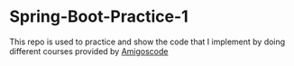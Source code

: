 # Spring-Boot-Practice-1
This repo is used to practice and show the code that I implement by doing different courses provided by [Amigoscode](https://amigoscode.com)

